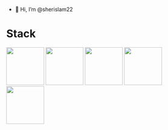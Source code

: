 - 👋 Hi, I’m @sherislam22
 <h1>Stack </h1>
<p align=”center”>
<img src="https://img.shields.io/badge/firebase-ffca28?style=for-the-badge&logo=firebase&logoColor=black" width="100">
<img src="https://img.shields.io/badge/Xcode-007ACC?style=for-the-badge&logo=Xcode&logoColor=white" width="100">
 <img src="https://img.shields.io/badge/SwiftUI-orange?style=for-the-badge&logo=appveyor" width="100">
<img src="https://img.shields.io/badge/Swift-FA7343?style=for-the-badge&logo=swift&logoColor=white" width="100">
 <img src="https://img.shields.io/badge/UIKit-orange?style=for-the-badge&logo=swift&logoColor=white" width="100">
</p>

